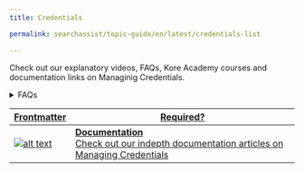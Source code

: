 ```yaml
---
title: Credentials

permalink: searchassist/topic-guide/en/latest/credentials-list

---
```

<!--#### Topic Guide
###### Credentials--> 

 Check out our explanatory videos, FAQs, Kore Academy courses and documentation links on Managinig Credentials.


<details>
  <summary>FAQs
  </summary>

  <a class="doc-link" target="_blank" href="https://docs.kore.ai/searchassist/administration/managing-credentials/">
 
  How do I add or delete Credentials?

</a>

</details>


<a class="doc-link" target="_blank" href="https://docs.kore.ai/searchassist/administration/managing-credentials/">
 

| Frontmatter | Required? |
|-------------|-------------|
| ![alt text](images/SA_Documentation.svg "Title") | **Documentation**  <br /> Check out our indepth documentation articles on Managing Credentials | 


</a>
